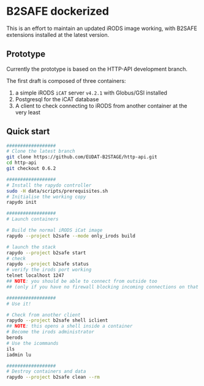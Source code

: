
# B2SAFE dockerized

This is an effort to maintain an updated iRODS image working,
with B2SAFE extensions installed at the latest version.

## Prototype

Currently the prototype is based on the HTTP-API development branch.

The first draft is composed of three containers: 

1. a simple iRODS `iCAT` server `v4.2.1` with Globus/GSI installed
2. Postgresql for the iCAT database
3. A client to check connecting to iRODS from another container at the very least

## Quick start

```bash
##################
# Clone the latest branch
git clone https://github.com/EUDAT-B2STAGE/http-api.git 
cd http-api
git checkout 0.6.2

##################
# Install the rapydo controller
sudo -H data/scripts/prerequisites.sh
# Initialise the working copy
rapydo init

##################
# Launch containers

# Build the normal iRODS iCat image
rapydo --project b2safe --mode only_irods build

# launch the stack
rapydo --project b2safe start
# check
rapydo --project b2safe status
# verify the irods port working
telnet localhost 1247
## NOTE: you should be able to connect from outside too
## (only if you have no firewall blocking incoming connections on that port)

##################
# Use it!

# Check from another client
rapydo --project b2safe shell iclient
## NOTE: this opens a shell inside a container
# Become the irods administrator
berods
# Use the icommands
ils
iadmin lu

##################
# Destroy containers and data
rapydo --project b2safe clean --rm
```